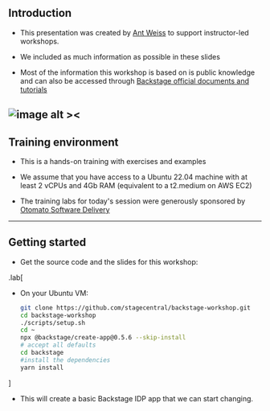 ## Introduction

- This presentation was created by [Ant Weiss](https://twitter.com/antweiss) to support 
  instructor-led workshops.

- We included as much information as possible in these slides

- Most of the information this workshop is based on is public knowledge and can also be accessed through [Backstage official documents and tutorials](https://backstage.io/docs)

![image alt ><](images/backstage-logo.png)
---

## Training environment

- This is a hands-on training with exercises and examples

- We assume that you have access to a Ubuntu 22.04 machine with at least 2 vCPUs and 4Gb RAM (equivalent to a t2.medium on AWS EC2)

- The training labs for today's session were generously sponsored by [Otomato Software Delivery](https://otomato.io)

---

## Getting started

- Get the source code and the slides for this workshop:

.lab[

- On your Ubuntu VM:

  ```bash
  git clone https://github.com/stagecentral/backstage-workshop.git
  cd backstage-workshop
  ./scripts/setup.sh
  cd ~
  npx @backstage/create-app@0.5.6 --skip-install
  # accept all defaults
  cd backstage
  #install the dependencies
  yarn install
  ```

]

- This will create a basic Backstage IDP app that we can start changing.